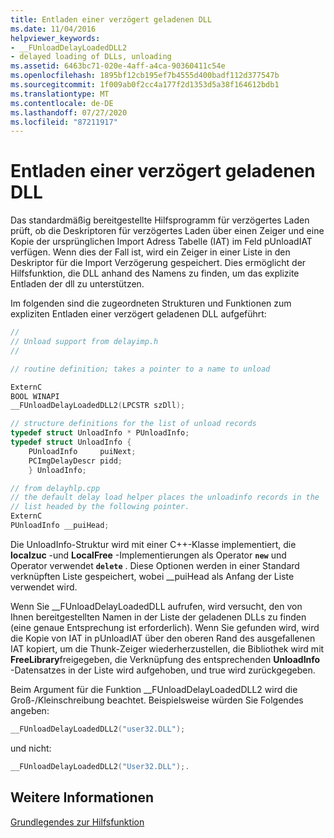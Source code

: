 ```yaml
---
title: Entladen einer verzögert geladenen DLL
ms.date: 11/04/2016
helpviewer_keywords:
- __FUnloadDelayLoadedDLL2
- delayed loading of DLLs, unloading
ms.assetid: 6463bc71-020e-4aff-a4ca-90360411c54e
ms.openlocfilehash: 1895bf12cb195ef7b4555d400badf112d377547b
ms.sourcegitcommit: 1f009ab0f2cc4a177f2d1353d5a38f164612bdb1
ms.translationtype: MT
ms.contentlocale: de-DE
ms.lasthandoff: 07/27/2020
ms.locfileid: "87211917"
---
```

# <a name="unloading-a-delay-loaded-dll"></a>Entladen einer verzögert geladenen DLL

Das standardmäßig bereitgestellte Hilfsprogramm für verzögertes Laden prüft, ob die Deskriptoren für verzögertes Laden über einen Zeiger und eine Kopie der ursprünglichen Import Adress Tabelle (IAT) im Feld pUnloadIAT verfügen. Wenn dies der Fall ist, wird ein Zeiger in einer Liste in den Deskriptor für die Import Verzögerung gespeichert. Dies ermöglicht der Hilfsfunktion, die DLL anhand des Namens zu finden, um das explizite Entladen der dll zu unterstützen.

Im folgenden sind die zugeordneten Strukturen und Funktionen zum expliziten Entladen einer verzögert geladenen DLL aufgeführt:

```cpp
//
// Unload support from delayimp.h
//

// routine definition; takes a pointer to a name to unload

ExternC
BOOL WINAPI
__FUnloadDelayLoadedDLL2(LPCSTR szDll);

// structure definitions for the list of unload records
typedef struct UnloadInfo * PUnloadInfo;
typedef struct UnloadInfo {
    PUnloadInfo     puiNext;
    PCImgDelayDescr pidd;
    } UnloadInfo;

// from delayhlp.cpp
// the default delay load helper places the unloadinfo records in the
// list headed by the following pointer.
ExternC
PUnloadInfo __puiHead;
```

Die UnloadInfo-Struktur wird mit einer C++-Klasse implementiert, die **localzuc** -und **LocalFree** -Implementierungen als Operator **`new`** und Operator verwendet **`delete`** . Diese Optionen werden in einer Standard verknüpften Liste gespeichert, wobei __puiHead als Anfang der Liste verwendet wird.

Wenn Sie __FUnloadDelayLoadedDLL aufrufen, wird versucht, den von Ihnen bereitgestellten Namen in der Liste der geladenen DLLs zu finden (eine genaue Entsprechung ist erforderlich). Wenn Sie gefunden wird, wird die Kopie von IAT in pUnloadIAT über den oberen Rand des ausgefallenen IAT kopiert, um die Thunk-Zeiger wiederherzustellen, die Bibliothek wird mit **FreeLibrary**freigegeben, die Verknüpfung des entsprechenden **UnloadInfo** -Datensatzes in der Liste wird aufgehoben, und true wird zurückgegeben.

Beim Argument für die Funktion __FUnloadDelayLoadedDLL2 wird die Groß-/Kleinschreibung beachtet. Beispielsweise würden Sie Folgendes angeben:

```cpp
__FUnloadDelayLoadedDLL2("user32.DLL");
```

und nicht:

```cpp
__FUnloadDelayLoadedDLL2("User32.DLL");.
```

## <a name="see-also"></a>Weitere Informationen

[Grundlegendes zur Hilfsfunktion](understanding-the-helper-function.md)
